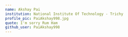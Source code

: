 ```yaml
---
name: Akshay Pai
institution: National Institute Of Technology - Trichy
profile_pic: PaiAkshay998.jpg
quote: I'm sorry Rum Ham
github_user: PaiAkshay998
---
```

